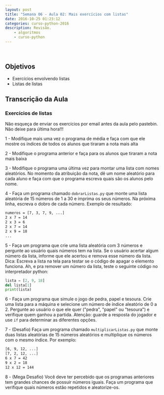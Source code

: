 ```yaml
---
layout: post
title: "Semana 06 - Aula 02: Mais exercícios com listas"
date: 2016-10-25 01:23:12
categories: curso-python-2016
description: Revisão. 
    - algoritmos
    - curso-python
---
```


&nbsp;

## Objetivos

* Exercícios envolvendo listas
* Listas de listas

## Transcrição da Aula

### Exercícios de listas

Não esqueça de enviar os exercícios por email antes da aula pelo pastebin. Não deixe para última hora!!!

1 - Modifique mais uma vez o programa de média e faça com que ele mostre os índices de todos os alunos que tiraram a nota mais alta

2 - Modifique o programa anterior e faça para os alunos que tiraram a nota mais baixa

3 - Modifique o programa uma última vez para montar uma lista com nomes aleatórios. No momento da atribuição da nota, dê um nome aleatório para cada aluno e faça com que o programa escreva quais são os alunos pelo nome.

4 - Faça um programa chamado `dobrarListas.py` que monte uma lista aleatória de 15 números de 1 a 30 e imprima os seus números. Na próxima linha, escreva o dobro de cada número. Exemplo de resultado:

```bash
numeros = [7, 3, 7, 9, ...]
2 x 7 = 14
2 x 3 = 6
2 x 7 = 14
2 x 9 = 18
...
```

5 - Faça um programa que crie uma lista aleatória com 3 números e pergunte ao usuário quais números tem na lista. Se o usuário acertar algum número da lista, informe que ele acertou e remova esse número da lista. Dica: Escreva a lista na tela para testar se o código de apagar o elemento funciona. Ah, e pra remover um número da lista, teste o seguinte código no interpretador python:

```python
lista = [2, 9, 18]
del lista[1]
print(lista)
```

6 - Faça um programa que simule o jogo de pedra, papel e tesoura. Crie uma lista para a máquina e selecione um número de índice aleatório de 0 a 2. Pergunte ao usuário o que ele quer ("pedra", "papel" ou "tesoura") e verifique quem ganhou a partida. Atenção: guarde a resposta do jogador e use `if` para determinar as diferentes opções.

7 - (Desafio) Faça um programa chamado `multiplicarListas.py` que monte duas listas aleatórias de 15 números aleatórios e multiplique os números com o mesmo índice. Por exemplo:

```bash
[6, 9, 12, ...]
[7, 2, 12, ...]
6 x 7 = 42
9 x 2 = 18
12 x 12 = 144
```

8 - (Mega Desafio) Você deve ter percebido que os programas anteriores tem grandes chances de possuir números iguais. Faça um programa que verifique quais números estão repetidos e aleatorize-os.
